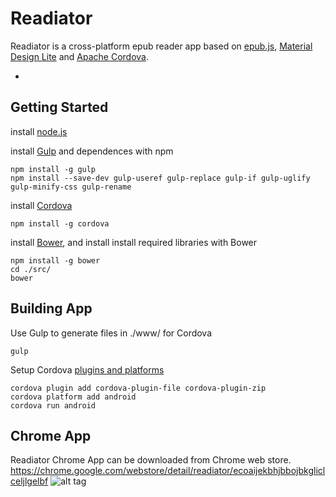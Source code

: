 Readiator
=========

Readiator is a cross-platform epub reader app based on [epub.js](https://github.com/futurepress/epub.js/), [Material Design Lite](https://github.com/google/material-design-lite) and [Apache Cordova](http://cordova.apache.org/).

-

Getting Started
-------------------------

install [node.js](http://nodejs.org/)

install [Gulp](http://gulpjs.com) and dependences with npm

```
npm install -g gulp
npm install --save-dev gulp-useref gulp-replace gulp-if gulp-uglify gulp-minify-css gulp-rename
```

install [Cordova](http://cordova.apache.org/)

```
npm install -g cordova
```

install [Bower](http://bower.io/), and install install required libraries with Bower

```
npm install -g bower
cd ./src/
bower
```

Building App 
-------------------------

Use Gulp to generate files in ./www/ for Cordova

```
gulp
```

Setup Cordova [plugins and platforms](https://cordova.apache.org/docs/en/edge/guide_cli_index.md.html#The%20Command-Line%20Interface)

```
cordova plugin add cordova-plugin-file cordova-plugin-zip
cordova platform add android
cordova run android
```

Chrome App
-------------------------
Readiator Chrome App can be downloaded from Chrome web store. 
https://chrome.google.com/webstore/detail/readiator/ecoaijekbhjbbojbkgliclceljlgelbf
![alt tag](https://lh3.googleusercontent.com/FMEFHeoA-3Q_uuvlFM4LjSox5aTYGGQhFs0b2KMJOOdHnJpT0vO2vWq50iW5O25bPpspaozq=s640-h400-e365-rw)
